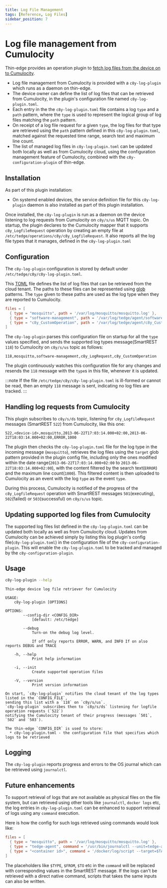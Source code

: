 ```yaml
---
title: Log File Management
tags: [Reference, Log Files]
sidebar_position: 7
---
```


# Log file management from Cumulocity

Thin-edge provides an operation plugin to [fetch log files from the device on to Cumulocity](https://cumulocity.com/guides/users-guide/device-management/#logs).

* Log file management from Cumulocity is provided with a `c8y-log-plugin` which runs as a daemon on thin-edge.
* The device owner can define the list of log files that can be retrieved from Cumulocity,
  in the plugin's configuration file named `c8y-log-plugin.toml`.
* Each entry in the the `c8y-log-plugin.toml` file contains a log `type` and a `path` pattern,
  where the `type` is used to represent the logical group of log files matching the `path` pattern.
* On receipt of a log file request for a given `type`, 
  the log files for that type are retrieved using the `path` pattern defined in this `c8y-log-plugin.toml`,
  matched against the requested time range, search text and maximum line count.
* The list of managed log files in `c8y-log-plugin.toml` can be updated both locally as well as from Cumulocity cloud,
  using the configuration management feature of Cumulocity, combined with the `c8y-configuration-plugin` of thin-edge.

## Installation

As part of this plugin installation:
* On systemd enabled devices, the service definition file for this `c8y-log-plugin` daemon is also installed as part of this plugin installation.

Once installed, the `c8y-log-plugin` is run as a daemon on the device listening to log requests from Cumulocity on `c8y/s/us` MQTT topic.
On startup, the plugin declares to the Cumulocity mapper that it supports `c8y_LogfileRequest` operation
by creating an empty file at `/etc/tedge/operations/c8y/c8y_LogfileRequest`.
It also reports all the log file types that it manages, defined in the `c8y-log-plugin.toml`

## Configuration

The `c8y-log-plugin` configuration is stored by default under `/etc/tedge/c8y/c8y-log-plugin.toml`.

This [TOML](https://toml.io/en/) file defines the list of log files that can be retrieved from the cloud tenant.
The paths to these files can be represented using [glob](https://en.wikipedia.org/wiki/Glob_(programming)) patterns.
The `type` given to these paths are used as the log type when they are reported to Cumulocity.

```toml title="file: /etc/tedge/c8y/c8y-log-plugin.toml"
files = [
  { type = "mosquitto", path = '/var/log/mosquitto/mosquitto.log' },
  { type = "software-management", path = '/var/log/tedge/agent/software-*' },
  { type = "c8y_CustomOperation", path = '/var/log/tedge/agent/c8y_CustomOperation/*' }
]
```

The `c8y-log-plugin` parses this configuration file on startup for all the `type` values specified,
and sends the supported log types message(SmartREST `118`) to Cumulocity on `c8y/s/us` topic as follows:

```csv
118,mosquitto,software-management,c8y_LogRequest,c8y_CustomOperation
```

The plugin continuously watches this configuration file for any changes and resends the `118` message with the `type`s in this file,
whenever it is updated.

:::note
If the file `/etc/tedge/c8y/c8y-log-plugin.toml` is ill-formed or cannot be read,
then an empty `118` message is sent, indicating no log files are tracked.
:::

## Handling log requests from Cumulocity

This plugin subscribes to `c8y/s/ds` topic, listening for `c8y_LogfileRequest` messages (SmartREST `522`) from Cumulocity, like this one:

```csv
522,<device-id>,mosquitto,2013-06-22T17:03:14.000+02:00,2013-06-22T18:03:14.000+02:00,ERROR,1000
```

The plugin then checks the `c8y-log-plugin.toml` file for the log type in the incoming message (`mosquitto`),
retrieves the log files using the `target` glob pattern provided in the plugin config file,
including only the ones modified within the date range(`2013-06-22T17:03:14.000+02:00` to `2013-06-22T18:03:14.000+02:00`),
with the content filtered by the search text(`ERROR`) and the maximum line count(`1000`).
This filtered content is then uploaded to Cumulocity as an event with the log `type` as the event `type`.

During this process, Cumulocity is notified of the progress of the `c8y_LogfileRequest` operation
with SmartREST messages `501`(executing), `502`(failed) or `503`(successful) on `c8y/s/us` topic.

## Updating supported log files from Cumulocity

The supported log files list defined in the `c8y-log-plugin.toml` can be updated both locally as well as from Cumulocity cloud.
Updates from Cumulocity can be achieved simply by listing this log plugin's config file(`c8y-log-plugin.toml`) 
in the configuration file of the `c8y-configuration-plugin`.
This will enable the `c8y-log-plugin.toml` to be tracked and managed by the `c8y-configuration-plugin`.

## Usage

```sh
c8y-log-plugin --help
```

```run command="c8y-log-plugin --help" lang="text" title="Output"
Thin-edge device log file retriever for Cumulocity

USAGE:
    c8y-log-plugin [OPTIONS]

OPTIONS:
        --config-dir <CONFIG_DIR>
            [default: /etc/tedge]

        --debug
            Turn-on the debug log level.

            If off only reports ERROR, WARN, and INFO If on also reports DEBUG and TRACE

    -h, --help
            Print help information

    -i, --init
            Create supported operation files

    -V, --version
            Print version information

On start, `c8y-log-plugin` notifies the cloud tenant of the log types listed in the `CONFIG_FILE`,
sending this list with a `118` on `c8y/s/us`.
`c8y-log-plugin` subscribes then to `c8y/s/ds` listening for logfile operation requests (`522`)
notifying the Cumulocity tenant of their progress (messages `501`, `502` and `503`).

The thin-edge `CONFIG_DIR` is used to store:
  * c8y-log-plugin.toml - the configuration file that specifies which logs to be retrieved
```

## Logging

The `c8y-log-plugin` reports progress and errors to the OS journal which can be retrieved using `journalctl`.

## Future enhancements

To support retrieval of logs that are not available as physical files on the file system,
but can retrieved using other tools like `journalctl`, `docker logs` etc,
the log entries in `c8y-log-plugin.toml` can be enhanced to support retrieval of logs using any `command` execution.

Here is how the config for such logs retrieved using commands would look like:

```toml title="file: /etc/tedge/c8y/c8y-log-plugin.toml"
files = [
  { type = "mosquitto", path = '/var/log/mosquitto/mosquitto.log' },
  { type = "tedge-agent", command = '/usr/bin/journalctl --unit=tedge-agent --since=$FROM --until=$TO | grep $FILTER_TEXT' },
  { type = "<container id>", command = '/docker/log/script --target=$TARGET --from=$FROM --to=$TO --filter-text=$TEXT --line-count=$COUNT' }
]
```

The placeholders like `$TYPE`, `$FROM`, `$TO` etc in the `command` will be replaced with corresponding values in the SmartREST message.
If the logs can't be retrieved with a direct native command, scripts that takes the same inputs can also be written.
